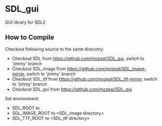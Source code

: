 # SDL_gui
GUI library for SDL2

## How to Compile

Checkout following source to the same direcotry:
- Checkout SDL from https://github.com/mozeal/SDL_gui, switch to 'jimmy' branch
- Checkout SDL_image from https://github.com/mozeal/SDL_image-mirror, switch to 'jimmy' branch
- Checkout SDL_ttf from https://github.com/mozeal/SDL_ttf-mirror, switch to 'jimmy' branch
- Checkout SDL_gui from https://github.com/mozeal/SDL_gui 

Set environment:
- SDL_ROOT to <SDL directory>
- SDL_IMAGE_ROOT to <SDL_image directory>
- SDL_TTF_ROOT to <SDL_ttf directory>

